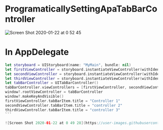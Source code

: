 # ProgramaticallySettingApaTabBarController

![Screen Shot 2020-01-22 at 0 52 45](https://user-images.githubusercontent.com/24994818/72871856-85ce7700-3cb1-11ea-8cdd-ae31409a0b3e.png)

# In AppDelegate

````swift 
let storyboard = UIStoryboard(name: "MyMain", bundle: nil)
let firstViewController = storyboard.instantiateViewController(withIdentifier: "firstViewController")
let secondViewController = storyboard.instantiateViewController(withIdentifier: "secondViewController")
let thirdViewController = storyboard.instantiateViewController(withIdentifier: "thirdViewController")
let tabBarController = UITabBarController()
tabBarController.viewControllers = [firstViewController, secondViewController, thirdViewController]
window?.rootViewController = tabBarController
window?.makeKeyAndVisible()
firstViewController.tabBarItem.title = "Controller 1"
secondViewController.tabBarItem.title = "controller 2"
thirdViewController.tabBarItem.title = "controller 3"
```

![Screen Shot 2020-01-22 at 0 49 28](https://user-images.githubusercontent.com/24994818/72871879-9979dd80-3cb1-11ea-8516-99e36348eb7d.png)

